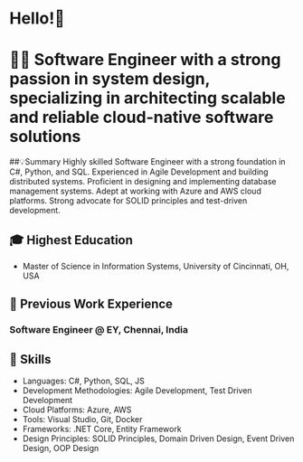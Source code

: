 # Hello!👋

# 👨‍💻 Software Engineer with a strong passion in system design, specializing in architecting scalable and reliable cloud-native software solutions

##💡Summary
Highly skilled Software Engineer with a strong foundation in C#, Python, and SQL. Experienced in Agile Development and building distributed systems. Proficient in designing and implementing database management systems. Adept at working with Azure and AWS cloud platforms. Strong advocate for SOLID principles and test-driven development.

## 🎓 Highest Education
- Master of Science in Information Systems, University of Cincinnati, OH, USA

## 💼 Previous Work Experience
### Software Engineer @ EY, Chennai, India

## 🚀 Skills
- Languages: C#, Python, SQL, JS
- Development Methodologies: Agile Development, Test Driven Development
- Cloud Platforms: Azure, AWS
- Tools: Visual Studio, Git, Docker
- Frameworks: .NET Core, Entity Framework
- Design Principles: SOLID Principles, Domain Driven Design, Event Driven Design, OOP Design


